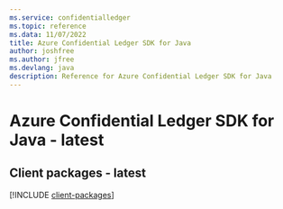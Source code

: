 ```yaml
---
ms.service: confidentialledger
ms.topic: reference
ms.data: 11/07/2022
title: Azure Confidential Ledger SDK for Java
author: joshfree
ms.author: jfree
ms.devlang: java
description: Reference for Azure Confidential Ledger SDK for Java
---
```

# Azure Confidential Ledger SDK for Java - latest

## Client packages - latest
[!INCLUDE [client-packages](confidential-ledger-client-index.md)]